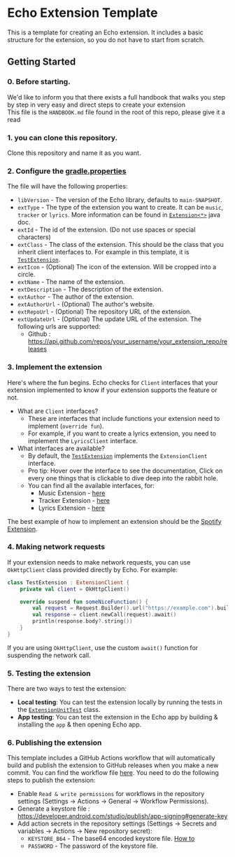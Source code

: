 # Echo Extension Template

This is a template for creating an Echo extension. It includes a basic structure for the extension,
so you do not have to start from scratch.

## Getting Started

### 0. Before starting.  
We'd like to inform you that there exists a full handbook that walks you step by step in very easy and direct steps to create your extension  
This file is the `HANDBOOK.md` file found in the root of this repo, please give it a read  

### 1. you can clone this repository.
Clone this repository and name it as you want.

### 2. Configure the [gradle.properties](gradle.properties)
The file will have the following properties:
- `libVersion` - The version of the Echo library, defaults to `main-SNAPSHOT`.
- `extType` - The type of the extension you want to create. It can be `music`, `tracker`
  or `lyrics`. More information can be found
  in [`Extension<*>`](https://github.com/brahmkshatriya/echo/blob/main/common/src/main/java/dev/brahmkshatriya/echo/common/Extension.kt#L33-L43)
  java doc.
- `extId` - The id of the extension. (Do not use spaces or special characters)
- `extClass` - The class of the extension. This should be the class that you inherit client
  interfaces to. For example in this template, it
  is [`TestExtension`](ext/src/main/java/dev/brahmkshatriya/echo/extension/TestExtension.kt).
- `extIcon` - (Optional) The icon of the extension. Will be cropped into a circle.
- `extName` - The name of the extension.
- `extDescription` - The description of the extension.
- `extAuthor` - The author of the extension.
- `extAuthorUrl` - (Optional) The author's website.
- `extRepoUrl` - (Optional) The repository URL of the extension.
- `extUpdateUrl` - (Optional) The update URL of the extension. The following urls are supported:
    - Github : https://api.github.com/repos/your_username/your_extension_repo/releases

### 3. Implement the extension
Here's where the fun begins. Echo checks for `Client` interfaces that your extension implemented to know if your extension supports the feature or not.

- What are `Client` interfaces?
  - These are interfaces that include functions your extension need to implement (`override fun`).
  - For example, if you want to create a lyrics extension, you need to implement the `LyricsClient` interface.
- What interfaces are available?
  - By default, the [`TestExtension`](ext/src/main/java/dev/brahmkshatriya/echo/extension/TestExtension.kt) implements the `ExtensionClient` interface.
  - Pro tip: Hover over the interface to see the documentation, Click on every one things that is clickable to dive deep into the rabbit hole.
  - You can find all the available interfaces, for:
      - Music Extension - [here](https://github.com/brahmkshatriya/echo/blob/main/common/src/main/java/dev/brahmkshatriya/echo/common/Extension.kt#L65-L117)
      - Tracker Extension - [here](https://github.com/brahmkshatriya/echo/blob/main/common/src/main/java/dev/brahmkshatriya/echo/common/Extension.kt#L123-L137)
      - Lyrics Extension - [here](https://github.com/brahmkshatriya/echo/blob/main/common/src/main/java/dev/brahmkshatriya/echo/common/Extension.kt#L143-L156)

The best example of how to implement an extension should be the [Spotify Extension](https://github.com/brahmkshatriya/echo-spotify-extension/blob/main/ext/src/main/java/dev/brahmkshatriya/echo/extension/SpotifyExtension.kt).

### 4. Making network requests
If your extension needs to make network requests, you can use `OkHttpClient` class provided directly by Echo. For example:
```kotlin
class TestExtension : ExtensionClient {
    private val client = OkHttpClient()

    override suspend fun someNiceFunction() {
        val request = Request.Builder().url("https://example.com").build()
        val response = client.newCall(request).await()
        println(response.body?.string())
    }
}
```
If you are using `OkHttpClient`, use the custom `await()` function for suspending the network call.

### 5. Testing the extension
There are two ways to test the extension:
- **Local testing**: You can test the extension locally by running the tests in the [`ExtensionUnitTest`](ext/src/test/java/dev/brahmkshatriya/echo/extension/ExtensionUnitTest.kt) class.
- **App testing**: You can test the extension in the Echo app by building & installing the `app` & then opening Echo app.

### 6. Publishing the extension
This template includes a GitHub Actions workflow that will automatically build and publish the extension to GitHub releases when you make a new commit. You can find the workflow file [here](.github/workflow/build.yml).
You need to do the following steps to publish the extension:
- Enable `Read & write permissions` for workflows in the repository settings (Settings -> Actions -> General -> Workflow Permissions).
- Generate a keystore file : https://developer.android.com/studio/publish/app-signing#generate-key
- Add action secrets in the repository settings (Settings -> Secrets and variables -> Actions -> New repository secret):
    - `KEYSTORE_B64` - The base64 encoded keystore file. [How to](https://stackoverflow.com/a/70396534)
    - `PASSWORD` - The password of the keystore file.
